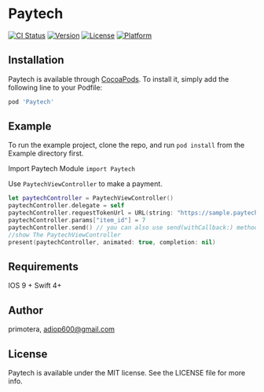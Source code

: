 # Paytech

[![CI Status](https://img.shields.io/travis/primotera/Paytech.svg?style=flat)](https://travis-ci.org/primotera/Paytech)
[![Version](https://img.shields.io/cocoapods/v/Paytech.svg?style=flat)](https://cocoapods.org/pods/Paytech)
[![License](https://img.shields.io/cocoapods/l/Paytech.svg?style=flat)](https://cocoapods.org/pods/Paytech)
[![Platform](https://img.shields.io/cocoapods/p/Paytech.svg?style=flat)](https://cocoapods.org/pods/Paytech)


## Installation

Paytech is available through [CocoaPods](https://cocoapods.org). To install
it, simply add the following line to your Podfile:

```ruby
pod 'Paytech'
```

## Example

To run the example project, clone the repo, and run `pod install` from the Example directory first.


Import Paytech Module
`import Paytech`

Use `PaytechViewController`  to make a payment.
```swift
let paytechController = PaytechViewController()
paytechController.delegate = self
paytechController.requestTokenUrl = URL(string: "https://sample.paytech.sn/paiement.php")
paytechController.params["item_id"] = 7
paytechController.send() // you can also use send(withCallback:) method
//show The PaytechViewController
present(paytechController, animated: true, completion: nil)
```


## Requirements

IOS 9 +
Swift 4+


## Author

primotera, adiop600@gmail.com

## License

Paytech is available under the MIT license. See the LICENSE file for more info.
